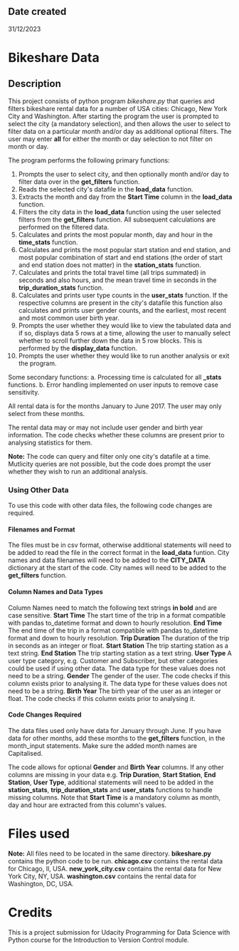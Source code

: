 ## Date created
31/12/2023

# Bikeshare Data

## Description
This project consists of python program _bikeshare.py_ that queries and filters bikeshare rental data for a number of USA cities: Chicago, New York City and Washington.  After starting the program the user is prompted to select the city (a mandatory selection), and then allows the user to select to filter data on a particular month and/or day as additional optional filters.  The user may enter **all** for either the month or day selection to not filter on month or day.

The program performs the following primary functions:
1. Prompts the user to select city, and then optionally month and/or day to filter data over in the **get_filters** function.
2. Reads the selected city's datafile in the **load_data** function.
3. Extracts the month and day from the **Start Time** column in the **load_data** function.
4. Filters the city data in the **load_data** function using the user selected filters from the **get_filters** function.  All subsequent calculations are performed on the filtered data.
5. Calculates and prints the most popular month, day and hour in the **time_stats** function.
6. Calculates and prints the most popular start station and end station, and most popular combination of start and end stations (the order of start and end station does not matter) in the **station_stats** function.
7. Calculates and prints the total travel time (all trips summated) in seconds and also hours, and the mean travel time in seconds in the **trip_duration_stats** function.
8. Calculates and prints user type counts in the **user_stats** function.  If the respective columns are present in the city's datafile this function also calculates and prints user gender counts, and the earliest, most recent and most common user birth year.
9. Prompts the user whether they would like to view the tabulated data and if so, displays data 5 rows at a time, allowing the user to manually select whether to scroll further down the data in 5 row blocks.  This is performed by the **display_data** function.
10. Prompts the user whether they would like to run another analysis or exit the program.

Some secondary functions:
a. Processing time is calculated for all **_stats** functions.
b. Error handling implemented on user inputs to remove case sensitivity.

All rental data is for the months January to June 2017.  The user may only select from these months.

The rental data may or may not include user gender and birth year information.  The code checks whether these columns are present prior to analysing statistics for them.

**Note:**  The code can query and filter only one city's datafile at a time.  Mutlicity queries are not possible, but the code does prompt the user whether they wish to run an additional analysis.

### Using Other Data
To use this code with other data files, the following code changes are required.

#### Filenames and Format
The files must be in csv format, otherwise additional statements will need to be added to read the file in the correct format in the **load_data** funtion.
City names and data filenames will need to be added to the **CITY_DATA** dictionary at the start of the code.
City names will need to be added to the **get_filters** function.

#### Column Names and Data Types
Column Names need to match the following text strings **in bold** and are case sensitive.
**Start Time**  The start time of the trip in a format compatible with pandas to_datetime format and down to hourly resolution.
**End Time**  The end time of the trip in a format compatible with pandas to_datetime format and down to hourly resolution.
**Trip Duration**  The duration of the trip in seconds as an integer or float.
**Start Station**  The trip starting station as a text string.
**End Station**  The trip starting station as a text string.
**User Type**  A user type category, e.g. Customer and Subscriber, but other categories could be used if using other data.  The data type for these values does not need to be a string.
**Gender**  The gender of the user.  The code checks if this column exists prior to analysing it.  The data type for these values does not need to be a string.
**Birth Year**  The birth year of the user as an integer or float.  The code checks if this column exists prior to analysing it.

#### Code Changes Required
The data files used only have data for January through June.  If you have data for other months, add these months to the **get_filters** function, in the month_input statements.  Make sure the added month names are Capitalised.

The code allows for optional **Gender** and **Birth Year** columns.  If any other columns are missing in your data e.g. **Trip Duration**, **Start Station**, **End Station**, **User Type**, additional statements will need to be added in the **station_stats**, **trip_duration_stats** and **user_stats** functions to handle missing columns.  Note that **Start Time** is a mandatory column as month, day and hour are extracted from this column's values.

# Files used
**Note:** All files need to be located in the same directory.
**bikeshare.py** contains the python code to be run.
**chicago.csv** contains the rental data for Chicago, Il, USA.
**new_york_city.csv** contains the rental data for New York City, NY, USA.
**washington.csv** contains the rental data for Washington, DC, USA.

# Credits
This is a project submission for Udacity Programming for Data Science with Python course for the Introduction to Version Control module.
